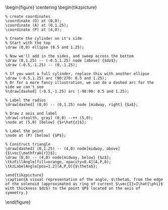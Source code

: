 \begin{figure}
    \centering
    \begin{tikzpicture}

    % create coordinates
    \coordinate (O) at (0,0);
    \coordinate (A) at (0,1.25);
    \coordinate (P) at (4,0);

    % Create the cylinder on it's side
    % Start with the top
    \draw (0,0) ellipse (0.5 and 1.25);

    % Now we'll add in the sides, and sweep across the bottom
    \draw (0,1.25) -- (-0.5,1.25) node [above] {$dz$};
    \draw (-0.5,-1.25) -- (0,-1.25);

    % If you want a full cylinder, replace this with another ellipse
    \draw (-0.5,1.25) arc (90:270: 0.5 and 1.25);
    % Or for a more fancy illustration, we can do a dashed arc for the side we can't see
    %\draw[dashed] (-0.5,-1.25) arc (-90:90: 0.5 and 1.25);

    % Label the radius
    \draw[dashed] (0,0) -- (0,1.25) node [midway, right] {$a$};

    % Draw z axis and label
    \draw[-stealth, gray] (0,0) --++ (5,0);
    \node at (5,0) [below] {$+\hat{z}$};

    % Label the point
    \node at (P) [below] {$P$};

    % Construct triangle
    \draw[dashed] (0,1.25) -- (4,0) node[midway, above] {$\vec{\mathfrak{r}}$};
    \draw (0,0) -- (4,0) node[midway, below] {$z$};
    \tkzFillAngle[fill=orange, opacity=0.4](A,P,O);
    \tkzLabelAngle[pos=1.2](A,P,O){$\theta$};

    \end{tikzpicture}
    \caption{A visual representation of the angle, $\theta$, from the edge of the solenoid (approximated as ring of current $\vec{I}=I\hat{\phi}$ with thickness $dz$) to the point $P$ located on the axis of symmetry.}
\end{figure}